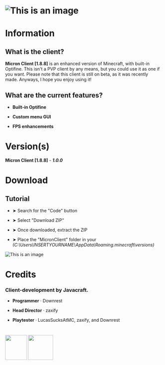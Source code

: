 # ![This is an image](https://i.imgur.com/gh7oJ1U.png)

# Information

## What is the client?

**Micron Client [1.8.8]** is an enhanced version of Minecraft, with built-in Optifine. This isn't a PVP client by any means, but you could use it as one if you want.
Please note that this client is still on beta, as it was recently made. Anyways, I hope you enjoy using it!

## What are the current features?

- **Built-in Optifine**
 
- **Custom menu GUI**
 
- **FPS enhancements**
 
# Version(s)

**Micron Client [1.8.8]** - ***1.0.0***

# Download

## Tutorial

- ➤ Search for the "Code" button

- ➤ Select "Download ZIP"

- ➤ Once downloaded, extract the ZIP

- ➤ Place the "MicronClient" folder in your *(C:\Users\INSERTYOURNAME\AppData\Roaming\.minecraft\versions)*

![This is an image](https://i.imgur.com/MY55stg.png)

# Credits

### **Client-development by Javacraft.**

- **Programmer** · Downrest
 
- **Head Director** · zaxify
 
- **Playtester** · LucasSucksAtMC, zaxify, and Downrest

#

<img src="https://i.imgur.com/AMvn5Hc.png" width="70" height="80">  <img src="https://i.imgur.com/6byE4V6.png" width="80" height="80">


